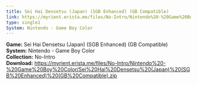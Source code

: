 ```yaml
---
title: Sei Hai Densetsu (Japan) (SGB Enhanced) (GB Compatible)
link: https://myrient.erista.me/files/No-Intro/Nintendo%20-%20Game%20Boy%20Color/Sei%20Hai%20Densetsu%20(Japan)%20(SGB%20Enhanced)%20(GB%20Compatible).zip
type: single1
System: Nintendo - Game Boy Color
---
```

<b>Game:</b> Sei Hai Densetsu (Japan) (SGB Enhanced) (GB Compatible)<br>
<b>System:</b> Nintendo - Game Boy Color<br>
<b>Collection:</b> No-Intro<br>
<b>Download:</b> https://myrient.erista.me/files/No-Intro/Nintendo%20-%20Game%20Boy%20Color/Sei%20Hai%20Densetsu%20(Japan)%20(SGB%20Enhanced)%20(GB%20Compatible).zip